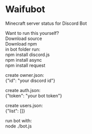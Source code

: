 # Waifubot
 Minecraft server status for Discord Bot
   
Want to run this yourself?  
Download source  
Download npm  
in bot folder run:  
npm install discord.js  
npm install async  
npm install request  
  
create owner.json:  
{"id": "your discord id"}  
  
create auth.json:  
{"token": "your bot token"}  
  
create users.json:  
{"list": []}  
  
run bot with:  
node ./bot.js  